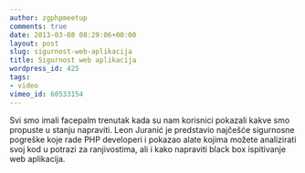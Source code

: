 ```yaml
---
author: zgphpmeetup
comments: true
date: 2013-03-08 08:29:06+00:00
layout: post
slug: sigurnost-web-aplikacija
title: Sigurnost web aplikacija
wordpress_id: 425
tags:
- video
vimeo_id: 60533154
---
```


Svi smo imali facepalm trenutak kada su nam korisnici pokazali kakve smo propuste u stanju napraviti. Leon Juranić je predstavio najčešće sigurnosne pogreške koje rade PHP developeri i pokazao alate kojima možete analizirati svoj kod u potrazi za ranjivostima, ali i kako napraviti black box ispitivanje web aplikacija.
